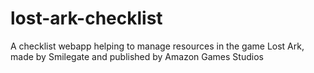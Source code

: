 # lost-ark-checklist
A checklist webapp helping to manage resources in the game Lost Ark, made by Smilegate and published by Amazon Games Studios
